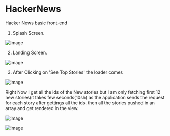 # HackerNews
 
 
 Hacker News basic front-end
 
 
 
 1) Splash Screen.
 
 
 
 
 
 ![image](https://user-images.githubusercontent.com/23105781/133820955-7b2becef-806b-4ba0-8deb-c3fbc289a2d6.png)
 
 
 
 
 
 
 
 2) Landing Screen.
 
 
 
 
 

 ![image](https://user-images.githubusercontent.com/23105781/133821310-28bde2d7-bb9a-471d-9d16-ad3c7d6822ed.png)
 
 
 
 
 
 
 3) After Clicking on 'See Top Stories' the loader comes






![image](https://user-images.githubusercontent.com/23105781/133821615-47562eab-3300-43c0-90ea-13f9362db5e8.png)






Right Now I get all the ids of the New stories but I am only fetching first 12 new stories(it takes few seconds(10sh) as the application sends the request for each story after gettings all the ids. then all the stories pushed in an array and get rendered in the view.






![image](https://user-images.githubusercontent.com/23105781/133824363-f5df80f8-142d-4a11-806a-45b91b40ec53.png)







![image](https://user-images.githubusercontent.com/23105781/133823985-32b0e4fa-3d22-4808-935f-198906a3523f.png)








